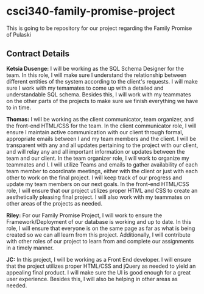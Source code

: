 # csci340-family-promise-project
This is going to be repository for our project regarding the Family Promise of Pulaski


## Contract Details

**Ketsia Dusenge:** I will be working as the SQL Schema Designer for the team. In this role, I will make sure I understand the relationship between different entities of the system according to the client's requests. I will make sure I work with my temamates to come up with a detailed and understandable SQL schema. Besides this, I will work with my teammates on the other parts of the projects to make sure we finish everything we have to in time.

**Thomas:** I will be working as the client communicator, team organizer, and the front-end HTML/CSS for the team. In the client communicator role, 
I will ensure I maintain active communication with our client through formal, appropriate emails between I and my
team members and the client. I will be transparent with any and all updates pertaining to the project
with our client, and will relay any and all important information or updates between the team and our client.
In the team organizer role, I will work to organize my teammates and I. I will utilize Teams and emails to gather
availability of each team member to coordinate meetings, either with the client or just with each other to work on
the final project. I will keep track of our progress and update my team members on our next goals.
In the front-end HTML/CSS role, I will ensure that our project utilizes proper HTML and CSS to create an
aesthetically pleasing final project.
I will also work with my teammates on other areas of the projects as needed.

**Riley:** For our Family Promise Project, I will work to ensure the Framework/Deployment of our database is working and up to date. In this role, I will ensure that everyone is on the same page as far as what is being created so we can all learn from this project. Additionally, I will contribute with other roles of our project to learn from and complete our assignments in a timely manner.

**JC:** In this project, I will be working as a Front End developer. I will ensure that the project utilizes proper HTML/CSS and jQuery as needed to yield an appealing final product. I will make sure the UI is good enough for a great user experience. Besides this, I will also be helping in other areas as needed. 

